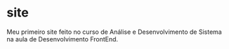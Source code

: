 # site
Meu primeiro site feito no curso de Análise e Desenvolvimento de Sistema na aula de Desenvolvimento FrontEnd.
